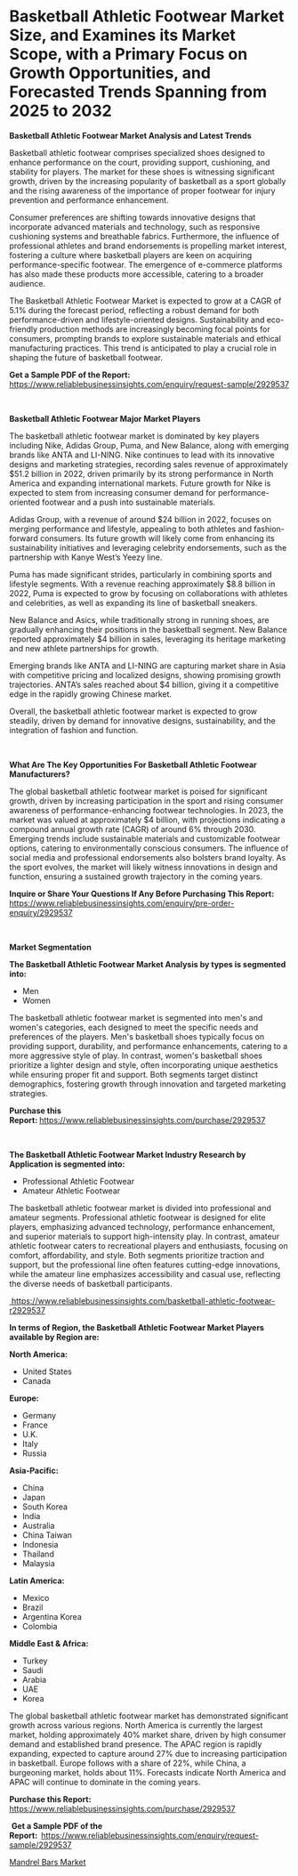 <p><h1>Basketball Athletic Footwear Market Size, and Examines its Market Scope, with a Primary Focus on Growth Opportunities, and Forecasted Trends Spanning from 2025 to 2032</h1></p><p><strong>Basketball Athletic Footwear Market Analysis and Latest Trends</strong></p>
<p><p>Basketball athletic footwear comprises specialized shoes designed to enhance performance on the court, providing support, cushioning, and stability for players. The market for these shoes is witnessing significant growth, driven by the increasing popularity of basketball as a sport globally and the rising awareness of the importance of proper footwear for injury prevention and performance enhancement. </p><p>Consumer preferences are shifting towards innovative designs that incorporate advanced materials and technology, such as responsive cushioning systems and breathable fabrics. Furthermore, the influence of professional athletes and brand endorsements is propelling market interest, fostering a culture where basketball players are keen on acquiring performance-specific footwear. The emergence of e-commerce platforms has also made these products more accessible, catering to a broader audience.</p><p>The Basketball Athletic Footwear Market is expected to grow at a CAGR of 5.1% during the forecast period, reflecting a robust demand for both performance-driven and lifestyle-oriented designs. Sustainability and eco-friendly production methods are increasingly becoming focal points for consumers, prompting brands to explore sustainable materials and ethical manufacturing practices. This trend is anticipated to play a crucial role in shaping the future of basketball footwear.</p></p>
<p><strong>Get a Sample PDF of the Report:&nbsp;</strong> <a href="https://www.reliablebusinessinsights.com/enquiry/request-sample/2929537?utm_campaign=2983&utm_medium=2&utm_source=Github&utm_content=ia&utm_term=12032025&utm_id=basketball-athletic-footwear">https://www.reliablebusinessinsights.com/enquiry/request-sample/2929537</a></p>
<p>&nbsp;</p>
<p><strong>Basketball Athletic Footwear Major Market Players</strong></p>
<p><p>The basketball athletic footwear market is dominated by key players including Nike, Adidas Group, Puma, and New Balance, along with emerging brands like ANTA and LI-NING. Nike continues to lead with its innovative designs and marketing strategies, recording sales revenue of approximately $51.2 billion in 2022, driven primarily by its strong performance in North America and expanding international markets. Future growth for Nike is expected to stem from increasing consumer demand for performance-oriented footwear and a push into sustainable materials.</p><p>Adidas Group, with a revenue of around $24 billion in 2022, focuses on merging performance and lifestyle, appealing to both athletes and fashion-forward consumers. Its future growth will likely come from enhancing its sustainability initiatives and leveraging celebrity endorsements, such as the partnership with Kanye West’s Yeezy line.</p><p>Puma has made significant strides, particularly in combining sports and lifestyle segments. With a revenue reaching approximately $8.8 billion in 2022, Puma is expected to grow by focusing on collaborations with athletes and celebrities, as well as expanding its line of basketball sneakers.</p><p>New Balance and Asics, while traditionally strong in running shoes, are gradually enhancing their positions in the basketball segment. New Balance reported approximately $4 billion in sales, leveraging its heritage marketing and new athlete partnerships for growth.</p><p>Emerging brands like ANTA and LI-NING are capturing market share in Asia with competitive pricing and localized designs, showing promising growth trajectories. ANTA’s sales reached about $4 billion, giving it a competitive edge in the rapidly growing Chinese market.</p><p>Overall, the basketball athletic footwear market is expected to grow steadily, driven by demand for innovative designs, sustainability, and the integration of fashion and function.</p></p>
<p>&nbsp;</p>
<p><strong>What Are The Key Opportunities For Basketball Athletic Footwear Manufacturers?</strong></p>
<p><p>The global basketball athletic footwear market is poised for significant growth, driven by increasing participation in the sport and rising consumer awareness of performance-enhancing footwear technologies. In 2023, the market was valued at approximately $4 billion, with projections indicating a compound annual growth rate (CAGR) of around 6% through 2030. Emerging trends include sustainable materials and customizable footwear options, catering to environmentally conscious consumers. The influence of social media and professional endorsements also bolsters brand loyalty. As the sport evolves, the market will likely witness innovations in design and function, ensuring a sustained growth trajectory in the coming years.</p></p>
<p><strong>Inquire or Share Your Questions If Any Before Purchasing This Report:</strong> <a href="https://www.reliablebusinessinsights.com/enquiry/pre-order-enquiry/2929537?utm_campaign=2983&utm_medium=2&utm_source=Github&utm_content=ia&utm_term=12032025&utm_id=basketball-athletic-footwear">https://www.reliablebusinessinsights.com/enquiry/pre-order-enquiry/2929537</a></p>
<p>&nbsp;</p>
<p><strong>Market Segmentation</strong></p>
<p><strong>The Basketball Athletic Footwear Market Analysis by types is segmented into:</strong></p>
<p><ul><li>Men</li><li>Women</li></ul></p>
<p><p>The basketball athletic footwear market is segmented into men's and women's categories, each designed to meet the specific needs and preferences of the players. Men's basketball shoes typically focus on providing support, durability, and performance enhancements, catering to a more aggressive style of play. In contrast, women's basketball shoes prioritize a lighter design and style, often incorporating unique aesthetics while ensuring proper fit and support. Both segments target distinct demographics, fostering growth through innovation and targeted marketing strategies.</p></p>
<p><strong>Purchase this Report:&nbsp;</strong><a href="https://www.reliablebusinessinsights.com/purchase/2929537?utm_campaign=2983&utm_medium=2&utm_source=Github&utm_content=ia&utm_term=12032025&utm_id=basketball-athletic-footwear">https://www.reliablebusinessinsights.com/purchase/2929537</a></p>
<p>&nbsp;</p>
<p><strong>The Basketball Athletic Footwear Market Industry Research by Application is segmented into:</strong></p>
<p><ul><li>Professional Athletic Footwear</li><li>Amateur Athletic Footwear</li></ul></p>
<p><p>The basketball athletic footwear market is divided into professional and amateur segments. Professional athletic footwear is designed for elite players, emphasizing advanced technology, performance enhancement, and superior materials to support high-intensity play. In contrast, amateur athletic footwear caters to recreational players and enthusiasts, focusing on comfort, affordability, and style. Both segments prioritize traction and support, but the professional line often features cutting-edge innovations, while the amateur line emphasizes accessibility and casual use, reflecting the diverse needs of basketball participants.</p></p>
<p><a href="https://www.reliablebusinessinsights.com/basketball-athletic-footwear-r2929537?utm_campaign=2983&utm_medium=2&utm_source=Github&utm_content=ia&utm_term=12032025&utm_id=basketball-athletic-footwear">&nbsp;https://www.reliablebusinessinsights.com/basketball-athletic-footwear-r2929537</a></p>
<p><strong>In terms of Region, the Basketball Athletic Footwear Market Players available by Region are:</strong></p>
<p>
    <p> <strong> North America: </strong>
        <ul>
            <li>United States</li>
            <li>Canada</li>
        </ul>
        </p> 
    <p> <strong> Europe: </strong>
        <ul>
            <li>Germany</li>
            <li>France</li>
            <li>U.K.</li>
            <li>Italy</li>
            <li>Russia</li>
        </ul>
        </p> 
    <p> <strong> Asia-Pacific: </strong>
        <ul>
            <li>China</li>
            <li>Japan</li>
            <li>South Korea</li>
            <li>India</li>
            <li>Australia</li>
            <li>China Taiwan</li>
            <li>Indonesia</li>
            <li>Thailand</li>
            <li>Malaysia</li>
        </ul>
        </p> 
    <p> <strong> Latin America: </strong>
        <ul>
            <li>Mexico</li>
            <li>Brazil</li>
            <li>Argentina Korea</li>
            <li>Colombia</li>
        </ul>
        </p> 
    <p> <strong> Middle East & Africa: </strong>
        <ul>
            <li>Turkey</li>
            <li>Saudi</li>
            <li>Arabia</li>
            <li>UAE</li>
            <li>Korea</li>
        </ul>
    </p>
    </p>
<p><p>The global basketball athletic footwear market has demonstrated significant growth across various regions. North America is currently the largest market, holding approximately 40% market share, driven by high consumer demand and established brand presence. The APAC region is rapidly expanding, expected to capture around 27% due to increasing participation in basketball. Europe follows with a share of 22%, while China, a burgeoning market, holds about 11%. Forecasts indicate North America and APAC will continue to dominate in the coming years.</p></p>
<p><strong>Purchase this Report: </strong><a href="https://www.reliablebusinessinsights.com/purchase/2929537?utm_campaign=2983&utm_medium=2&utm_source=Github&utm_content=ia&utm_term=12032025&utm_id=basketball-athletic-footwear">https://www.reliablebusinessinsights.com/purchase/2929537</a></p>
<p>&nbsp;<strong>Get a Sample PDF of the Report:&nbsp;&nbsp;</strong><a href="https://www.reliablebusinessinsights.com/enquiry/request-sample/2929537?utm_campaign=2983&utm_medium=2&utm_source=Github&utm_content=ia&utm_term=12032025&utm_id=basketball-athletic-footwear">https://www.reliablebusinessinsights.com/enquiry/request-sample/2929537</a></p>
<p><strong></strong></p>
<p><p><a href="https://github.com/hunanuzmez/Market-Research-Report-List-1/blob/main/mandrel-bars-market.md?utm_campaign=2983&utm_medium=2&utm_source=Github&utm_content=ia&utm_term=12032025&utm_id=basketball-athletic-footwear">Mandrel Bars Market</a></p></p>